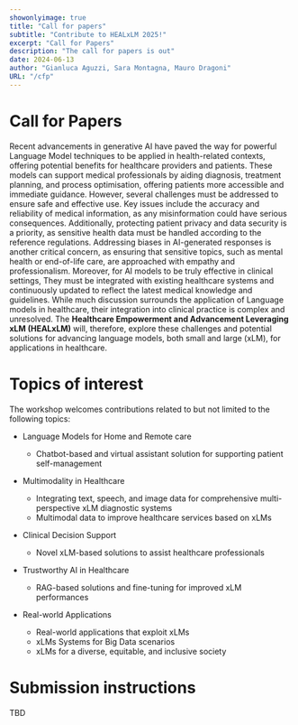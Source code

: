 ```yaml
---
showonlyimage: true
title: "Call for papers"
subtitle: "Contribute to HEALxLM 2025!"
excerpt: "Call for Papers"
description: "The call for papers is out"
date: 2024-06-13
author: "Gianluca Aguzzi, Sara Montagna, Mauro Dragoni"
URL: "/cfp"
---
```


# Call for Papers
Recent advancements in generative AI have paved the way for powerful Language Model techniques to be applied in
health-related contexts, offering potential benefits for healthcare providers and patients. These models can support
medical professionals by aiding diagnosis, treatment planning, and process optimisation, offering patients more
accessible and immediate guidance. However, several challenges must be addressed to ensure safe and effective
use. Key issues include the accuracy and reliability of medical information, as any misinformation could have serious
consequences. Additionally, protecting patient privacy and data security is a priority, as sensitive health data must
be handled according to the reference regulations. Addressing biases in AI-generated responses is another critical
concern, as ensuring that sensitive topics, such as mental health or end-of-life care, are approached with empathy
and professionalism. Moreover, for AI models to be truly effective in clinical settings, They must be integrated
with existing healthcare systems and continuously updated to reflect the latest medical knowledge and guidelines.
While much discussion surrounds the application of Language models in healthcare, their integration into clinical
practice is complex and unresolved. The **Healthcare Empowerment and Advancement Leveraging xLM (HEALxLM)**  will, therefore, explore these challenges and potential solutions
for advancing language models, both small and large (xLM), for applications in healthcare.

# Topics of interest

The workshop welcomes contributions related to but not limited to the following topics:

- Language Models for Home and Remote care
    - Chatbot-based and virtual assistant solution for supporting patient self-management

- Multimodality in Healthcare
    - Integrating text, speech, and image data for comprehensive multi-perspective xLM diagnostic systems
    - Multimodal data to improve healthcare services based on xLMs

- Clinical Decision Support
    - Novel xLM-based solutions to assist healthcare professionals

- Trustworthy AI in Healthcare
    - RAG-based solutions and fine-tuning for improved xLM performances

- Real-world Applications
    - Real-world applications that exploit xLMs
    - xLMs Systems for Big Data scenarios
    - xLMs for a diverse, equitable, and inclusive society



# Submission instructions
TBD
<!--
Authors are invited to submit full papers that are unpublished and not under review elsewhere. 
All submissions will undergo a peer-review process by Program Commitee members in a single blind fashion.

All accepted papers will be published as part of the PerCom satellite events proceedings. Proceedings will be published by the IEEE and available online through IEEE Digital Library. 

**Submission deadline: ~~November 17th 2024~~ <span class="red">December 1st, 2024</span>**

<div class="newsbox yellow"> To facilitate the workshop organization and the review process, we invite contributors to submit their abstract by <div><b>November 24th, 2024</b></div> </div>

**Important**: each accepted paper requires a full PerCom registration and at least one author attending the workshop to present it (no registration is available for workshops only)

### Paper format

* Workshop papers are to be no more than 6 pages (overall, i.e. including references)
* FORMAT: [IEEE template](https://www.ieee.org/conferences/publishing/templates.html), 10 pt, 2-column format (same template as the main conference)
* Papers can be submitted via EasyChair at the following link [submission link](https://easychair.org/my/conference?conf=percom2025). Once in, please select "Workshop on Digital Twins Ecosystems and Applications" before filling your paper's data.

-->
